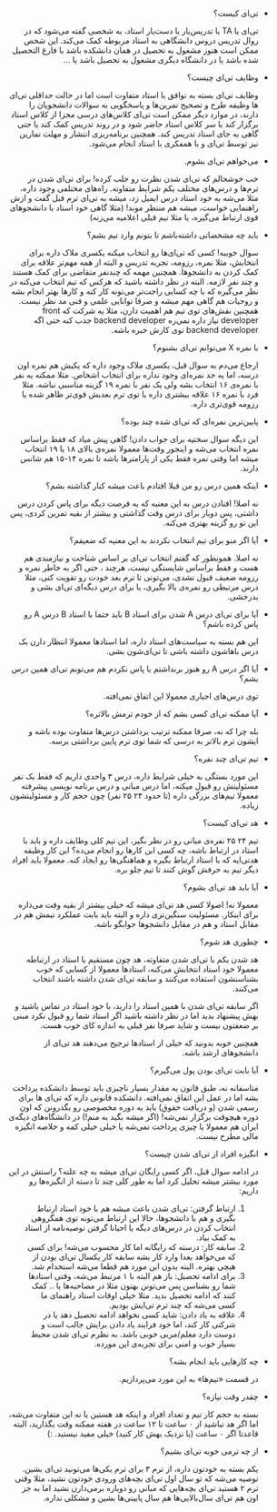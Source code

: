 <div dir="rtl">

+ تی‌ای کیست؟

  تی‌ای یا TA یا تدریس‌یار یا دست‌یار استاد، به شخصی گفته می‌شود که در روال تدریس دروس دانشگاهی به استاد مربوطه کمک می‌کند. این شخص ممکن است هنوز مشغول به تحصیل در همان دانشکده باشد یا فارغ التحصیل شده باشد یا در دانشگاه دیگری مشغول به تحصیل باشد یا ... 

+ وظایف تی‌ای چیست؟
  
    وظایف تی‌ای بسته به توافق با استاد متفاوت است اما در حالت حداقلی تی‌ای ها وظیفه طرح و تصحیح تمرین‌ها و پاسخگویی به سوالات دانشجویان را دارند، در موارد دیگر ممکن است تی‌ای کلاس‌های درسی مجزا از کلاس استاد برگزار کند یا سر کلاس استاد حاضر شود و در روند تدریس کمک کند یا حتی گاهی به جای استاد تدریس کند. همچنین برنامه‌ریزی انتشار و مهلت تمارین نیز توسط تی‌ای و با همفکری با استاد انجام می‌شود. 
    
+ می‌خواهم تی‌ای بشوم.
  
     خب خوشحالم که تی‌ای شدن نظرت رو جلب کرده! برای تی‌ای شدن در ترم‌ها و درس‌های مختلف یکم شرایط متفاوته. راه‌های مختلفی وجود داره، مثلا می‌شه به خود استاد درس ایمیل زد، میشه به تی‌ای ترم قبل گفت و ازش راهنمایی خواست، میشه هم منتظر موند! (مثلا گاهی خود استاد با دانشجوهای قوی ارتباط می‌گیره، یا مثلا تیم قبلی اعلامیه می‌زنه)
     
+ باید چه مشخصاتی داشته‌باشم تا بتونم وارد تیم بشم؟
  
  سوال خوبیه! کسی که تی‌ای‌ها رو انتخاب میکنه یکسری ملاک داره برای انتخابش، مثلا نمره، رزومه، تجربه   تدریس و البته از همه مهم‌تر علاقه برای کمک کردن به دانشجوها. همچنین مهمه که چندنفر متقاضی برای کمک هستند و چند نفر لازمه. البته در نظر داشته باشید که هرکس که تیم انتخاب می‌کنه در نظر می‌گیره که با چه کسایی راحت‌تر می‌تونه کار کنه و کارها بهتر انجام بشه و روحیات هم گاهی مهم میشه و صرفا توانایی علمی و فنی مد نظر نیست. همچنین نقش‌های توی تیم هم اهمیت دارن، مثلا یه شرکت که front developer نیاز داره نمی‌ره backend developer جذب کنه حتی اگه backend developer توی کارش خبره باشه.
  
+ با نمره X می‌‌توانم تی‌ای بشنوم؟
  
     ارجاع می‌دم به سوال قبل، یکسری ملاک وجود داره که یکیش هم نمره اون درسه، اما یه حد نمره‌ای وجود نداره  برای انتخاب اشخاص. مثلا ممکنه یه نفر با نمره‌ی ۱۶ انتخاب بشه ولی یک نفر با نمره ۱۹ گزینه مناسبی نباشه. مثلا فرد با نمره ۱۶ علاقه بیشتری داره یا توی ترم بعدیش قوی‌تر ظاهر شده یا رزومه قوی‌تری داره.
     
+ پایین‌ترین نمره‌ای که تی‌ای شده چند بوده؟
  
     این دیگه سوال سختیه برای جواب دادن! گاهی پیش میاد که فقط براساس نمره انتخاب می‌شه و اینجور وقت‌ها معمولا نمره‌ی بالای ۱۸ یا ۱۹ انتخاب میشه اما وقتی نمره فقط یکی از پارامترها باشه تا نمره ۱۴-۱۵ هم شانس دارند. 
     
+ اینکه همین درس رو من قبلا افتادم باعث میشه کنار گذاشته بشم؟
  
     نه اصلا! افتادن درس به این معنیه که یه فرصت دیگه برای پاس کردن درس داشتی، پس دوبار برای درس وقت گذاشتی و بیشتر از بقیه تمرین کردی، پس این تو رو گزینه بهتری می‌کنه.
     
+ آیا اگر منو برای تیم انتخاب نکردند به این معنیه که ضعیفم؟
  
     نه اصلا. همونطور که گفتم انتخاب تی‌ای بر اساس شناخت و نیازمندی هم هست و فقط براساس شایستگی نیست، هرچند ، حتی اگر به خاطر نمره و رزومه ضعیف قبول نشدی، می‌تونی تا ترم بعد خودت رو تقویت کنی، مثلا درس مرتبطی رو نمره‌ی بالا بگیری، یا برای درس دیگه‌ای تی‌ای بشی و بدرخشی.
     
+ آیا برای تی‌ای درس A شدن برای استاد B باید حتما با استاد B درس A رو پاس کرده باشم؟ 
  
     این هم بسته به سیاست‌های استاد داره، اما استاد‌ها معمولا انتظار دارن یک درس باهاشون داشته باشی تا تی‌ای‌شون بشی. 
     
+ آیا اگر درس A رو هنوز برنداشتم یا پاس نکردم هم می‌تونم تی‌ای همین درس بشم؟ 
  
     توی درس‌های اجباری معمولا این اتفاق نمی‌افته.
     
+ آیا ممکنه تی‌ای کسی بشم که از خودم ترمش بالاتره؟
  
     بله چرا که نه، صرفا ممکنه ترتیب برداشتن درس‌ها متفاوت بوده باشه و ایشون ترم بالاتر به درسی که شما توی ترم پایین برداشتی برسه.


+ تیم تی‌ای چند نفره؟

   این مورد بستگی به خیلی شرایط داره، درس ۳ واحدی داریم که فقط یک نفر مسئولیتش رو قبول میکنه، اما درس مبانی و درس برنامه نویسی پیشرفته معمولا تیم‌های بزرگی داره (تا حدود ۲۴ ۲۵ نفر) چون حجم کار و مسئولیتشون زیاده.

+ هد تی‌ای کیست؟
  
    تیم ۲۴ ۲۵ نفره‌ی مبانی رو در نظر بگیر، این تیم کلی وظایف داره و باید با استاد در ارتباط باشه، چه کسی این کارها رو انجام می‌ده؟ این کار وظیفه هد‌تی‌ایه که با استاد ارتباط بگیره و هماهنگی‌ها رو ایجاد کنه. معمولا باید افراد دیگر تیم به حرفش گوش کنند تا تیم جلو بره.
    
+ آیا باید هد‌ تی‌ای بشوم؟
  
   معمولا نه! اصولا کسی هد تی‌ای میشه که خیلی بیشتر از بقیه وقت می‌ذاره برای اینکار. مسئولیت سنگین‌تری داره و البته باید بابت عملکرد تیمش هم در مقابل استاد و هم در مقابل دانشجوها جوابگو باشه.
   
+ چطوری هد شوم؟
  
   هد شدن یکم با تی‌ای شدن متفاوته، هد چون مستقیم با استاد در ارتباطه معمولا خود استاد انتخابش می‌کنه، استاد‌ها معمولا از کسایی که خوب بشناسنشون استفاده می‌کنند و سابقه تی‌ای شدن داشته باشند انتخاب می‌کنند. 
   
   اگر سابقه تی‌ای شدن با همین استاد را دارید، با خود استاد در تماس باشید و بهش پیشنهاد بدید اما در نظر داشته باشید اگر استاد شما رو قبول نکرد مبنی بر ضعفتون نیست و شاید صرفا نفر قبلی به اندازه کای خوب هست. 
   
   همچنین خوبه بدونید که خیلی از استاد‌ها ترجیح می‌دهند هد تی‌ای از  دانشجوهای ارشد باشه.
   
+ آیا بابت تی‌ای بودن پول می‌گیرم؟
  
   متاسفانه نه، طبق قانون یه مقدار بسیار ناچیزی باید توسط دانشکده پرداخت بشه اما در عمل این اتفاق نمی‌افته. دانشکده قانونی داره که  تی‌ای ها برای رسمی شدن (و دریافت حقوق) باید یه دوره مخصوصی رو بگذرونن که اون دوره هیچوقت برگزار نمی‌شه! (اگر میشه بگید به منم!)
    در دانشگاه‌های دیگه‌ی ایران هم معمولا یا چیزی پرداخت نمی‌شه یا خیلی خیلی کمه و خلاصه انگیزه مالی مطرح نیست. 
   
+ انگیزه افراد از تی‌ای شدن چیست؟
  
   در ادامه سوال قبل، اگر کسی رایگان تی‌ای میشه به چه علته؟ راستش در این مورد بیشتر میشه تحلیل کرد اما به طور کلی چند تا دسته از انگیزه‌ها رو داریم:
   
    1. ارتباط گرفتن: تی‌ای شدن باعث میشه هم با خود استاد ارتباط بگیری و هم با دانشجوها، حالا این ارتباط می‌تونه توی همگروهی انتخاب کردن در درس‌های دیگه یا احیانا گرفتن توصیه‌نامه از استاد به کمک بیاد.
    2. سابقه کار: درسته که رایگانه اما کار محسوب می‌شه! برای کسی که می‌خواهد بعدا وارد کار بشه سابقه کار یکسال تی‌ای بودن از هیچی بهتره. البته بدون این مورد هم قطعا می‌شه استخدام شد.
    3. برای ادامه تحصیل: باز هم البته با ۱ مرتبط می‌شه، وقتی استاد‌ها شما رو بشناسن پس می‌تونن بهتون مثلا در مصاحبه‌ها یا .. کمک کنند که ادامه تحصیل بدید. مثلا خیلی اوقات استاد راهنمای ما کسی می‌شه که چند ترم تی‌ایش بودیم.
    4. علاقه به یاد دادن: شاید کسی نخواهد ادامه تحصیل دهد یا در شرکتی کار کند، اما خود فرایند یاد دادن برایش جالب است و دوست دارد معلم/مربی خوبی باشد. به نظرم تی‌ای شدن محیط بسیار خوب و امنی برای تجربه‌ی این مورده.
   
+ چه کارهایی باید انجام بشه؟ 
  
     در قسمت «تیم‌ها» به این مورد می‌پردازیم.
     
+ چقدر وقت نیازه؟

   بسته به حجم کار تیم و تعداد افراد و اینکه هد هستین یا نه این متفاوت می‌شه، اما اگر هد نباشید از ۰ ساعت تا ۱۲ ساعت در هفته ممکنه وقت بگذارید، البته قاعدتا اگر ۰ ساعت (یا نزدیک بهش کار کنید) خیلی مفید نیستید. :)


+ از چه ترمی خوبه تی‌ای بشیم؟

  یکم بسته به خودتون داره، از ترم ۳ برای ترم یکی‌ها می‌تونید تی‌ای بشین. توصیه می‌شه که تو سال اول تی‌ای بچه‌های ورودی خودتون نشید، مثلا وقتی ترم ۲ هستید تی‌ای بچه‌هایی که مبانی رو دوباره برمی‌دارن نشید اما به جز اون هم تی‌ای سال‌بالایی‌ها هم سال پایینی‌ها بشین و مشکلی نداره.


</div>











